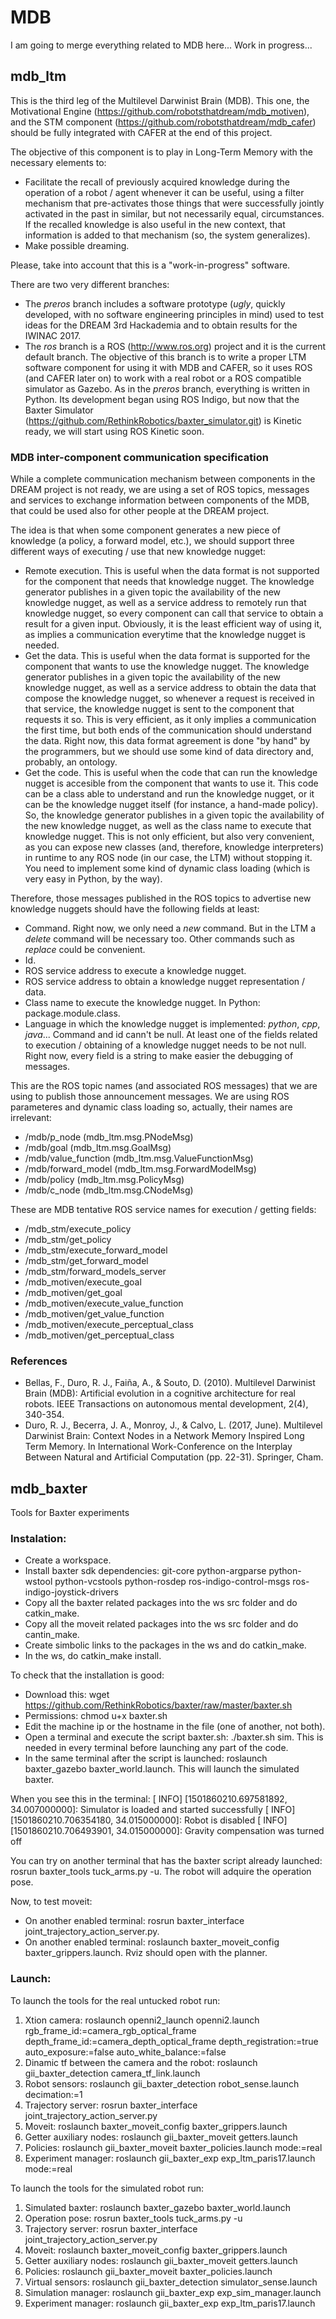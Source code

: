 # MDB

I am going to merge everything related to MDB here... Work in progress...

## mdb_ltm

This is the third leg of the Multilevel Darwinist Brain (MDB). This one, the Motivational Engine (https://github.com/robotsthatdream/mdb_motiven), and the STM component (https://github.com/robotsthatdream/mdb_cafer) should be fully integrated with CAFER at the end of this project.

The objective of this component is to play in Long-Term Memory with the necessary elements to:

- Facilitate the recall of previously acquired knowledge during the operation of a robot / agent whenever it can be useful, using a filter mechanism that pre-activates those things that were successfully jointly activated in the past in similar, but not necessarily equal, circumstances. If the recalled knowledge is also useful in the new context, that information is added to that mechanism (so, the system generalizes).
- Make possible dreaming.

Please, take into account that this is a "work-in-progress" software.

There are two very different branches:

- The *preros* branch includes a software prototype (*ugly*, quickly developed, with no software engineering principles in mind) used to test ideas for the DREAM 3rd Hackademia and to obtain results for the IWINAC 2017.
- The *ros* branch is a ROS (http://www.ros.org) project and it is the current default branch. The objective of this branch is to write a proper LTM software component for using it with MDB and CAFER, so it uses ROS (and CAFER later on) to work with a real robot or a ROS compatible simulator as Gazebo. As in the *preros* branch, everything is written in Python. Its development began using ROS Indigo, but now that the Baxter Simulator (https://github.com/RethinkRobotics/baxter_simulator.git) is Kinetic ready, we will start using ROS Kinetic soon.

### MDB inter-component communication specification

While a complete communication mechanism between components in the DREAM project is not ready, we are using a set of ROS topics, messages and services to exchange information between components of the MDB, that could be used also for other people at the DREAM project.

The idea is that when some component generates a new piece of knowledge (a policy, a forward model, etc.), we should support three different ways of executing / use that new knowledge nugget:
- Remote execution. This is useful when the data format is not supported for the component that needs that knowledge nugget. The knowledge generator publishes in a given topic the availability of the new knowledge nugget, as well as a service address to remotely run that knowledge nugget, so every component can call that service to obtain a result for a given input. Obviously, it is the least efficient way of using it, as implies a communication everytime that the knowledge nugget is needed.
- Get the data. This is useful when the data format is supported for the component that wants to use the knowledge nugget. The knowledge generator publishes in a given topic the availability of the new knowledge nugget, as well as a service address to obtain the data that compose the knowledge nugget, so whenever a request is received in that service, the knowledge nugget is sent to the component that requests it so. This is very efficient, as it only implies a communication the first time, but both ends of the communication should understand the data. Right now, this data format agreement is done "by hand" by the programmers, but we should use some kind of data directory and, probably, an ontology.
- Get the code. This is useful when the code that can run the knowledge nugget is accesible from the component that wants to use it. This code can be a class able to understand and run the knowledge nugget, or it can be the knowledge nugget itself (for instance, a hand-made policy). So, the knowledge generator publishes in a given topic the availability of the new knowledge nugget, as well as the class name to execute that knowledge nugget. This is not only efficient, but also very convenient, as you can expose new classes (and, therefore, knowledge interpreters) in runtime to any ROS node (in our case, the LTM) without stopping it. You need to implement some kind of dynamic class loading (which is very easy in Python, by the way).

Therefore, those messages published in the ROS topics to advertise new knowledge nuggets should have the following fields at least:
- Command. Right now, we only need a *new* command. But in the LTM a *delete* command will be necessary too. Other commands such as *replace* could be convenient.
- Id.
- ROS service address to execute a knowledge nugget.
- ROS service address to obtain a knowledge nugget representation / data.
- Class name to execute the knowledge nugget. In Python: package.module.class.
- Language in which the knowledge nugget is implemented: *python*, *cpp*, *java*...
Command and id cann't be null. At least one of the fields related to execution / obtaining of a knowledge nugget needs to be not null.
Right now, every field is a string to make easier the debugging of messages.

This are the ROS topic names (and associated ROS messages) that we are using to publish those announcement messages. We are using ROS parameteres and dynamic class loading so, actually, their names are irrelevant:
- /mdb/p_node (mdb_ltm.msg.PNodeMsg)
- /mdb/goal (mdb_ltm.msg.GoalMsg)
- /mdb/value_function (mdb_ltm.msg.ValueFunctionMsg)
- /mdb/forward_model (mdb_ltm.msg.ForwardModelMsg)
- /mdb/policy (mdb_ltm.msg.PolicyMsg)
- /mdb/c_node (mdb_ltm.msg.CNodeMsg)

These are MDB tentative ROS service names for execution / getting fields:
- /mdb_stm/execute_policy
- /mdb_stm/get_policy
- /mdb_stm/execute_forward_model
- /mdb_stm/get_forward_model
- /mdb_stm/forward_models_server
- /mdb_motiven/execute_goal
- /mdb_motiven/get_goal
- /mdb_motiven/execute_value_function
- /mdb_motiven/get_value_function
- /mdb_motiven/execute_perceptual_class
- /mdb_motiven/get_perceptual_class

### References

- Bellas, F., Duro, R. J., Faiña, A., & Souto, D. (2010). Multilevel Darwinist Brain (MDB): Artificial evolution in a cognitive architecture for real robots. IEEE Transactions on autonomous mental development, 2(4), 340-354.
- Duro, R. J., Becerra, J. A., Monroy, J., & Calvo, L. (2017, June). Multilevel Darwinist Brain: Context Nodes in a Network Memory Inspired Long Term Memory. In International Work-Conference on the Interplay Between Natural and Artificial Computation (pp. 22-31). Springer, Cham.

## mdb_baxter
Tools for Baxter experiments

### Instalation:

- Create a workspace.
- Install baxter sdk dependencies: git-core python-argparse python-wstool python-vcstools python-rosdep ros-indigo-control-msgs ros-indigo-joystick-drivers
- Copy all the baxter related packages into the ws src folder and do catkin_make.
- Copy all the moveit related packages into the ws src folder and do cantin_make.
- Create simbolic links to the packages in the ws and do catkin_make.
- In the ws, do catkin_make install.

To check that the installation is good:
- Download this: wget https://github.com/RethinkRobotics/baxter/raw/master/baxter.sh
- Permissions: chmod u+x baxter.sh
- Edit the machine ip or the hostname in the file (one of another, not both).
- Open a terminal and execute the script baxter.sh: ./baxter.sh sim. This is needed in every terminal before launching any part of the code.
- In the same terminal after the script is launched: roslaunch baxter_gazebo baxter_world.launch. This will launch the simulated baxter.

When you see this in the terminal:
[ INFO] [1501860210.697581892, 34.007000000]: Simulator is loaded and started successfully
[ INFO] [1501860210.706354180, 34.015000000]: Robot is disabled
[ INFO] [1501860210.706493901, 34.015000000]: Gravity compensation was turned off

You can try on another terminal that has the baxter script already launched: rosrun baxter_tools tuck_arms.py -u. The robot will adquire the operation pose.

Now, to test moveit:
- On another enabled terminal: rosrun baxter_interface joint_trajectory_action_server.py.
- On another enabled terminal: roslaunch baxter_moveit_config baxter_grippers.launch. Rviz should open with the planner.

### Launch:

To launch the tools for the real untucked robot run:

1. Xtion camera: roslaunch openni2_launch openni2.launch rgb_frame_id:=camera_rgb_optical_frame depth_frame_id:=camera_depth_optical_frame depth_registration:=true auto_exposure:=false auto_white_balance:=false
1. Dinamic tf between the camera and the robot: roslaunch gii_baxter_detection camera_tf_link.launch 
1. Robot sensors: roslaunch gii_baxter_detection robot_sense.launch decimation:=1
1. Trajectory server: rosrun baxter_interface joint_trajectory_action_server.py
1. Moveit: roslaunch baxter_moveit_config baxter_grippers.launch
1. Getter auxiliary nodes: roslaunch gii_baxter_moveit getters.launch
1. Policies: roslaunch gii_baxter_moveit baxter_policies.launch mode:=real
1. Experiment manager: roslaunch gii_baxter_exp exp_ltm_paris17.launch mode:=real

To launch the tools for the simulated robot run:

1. Simulated baxter: roslaunch baxter_gazebo baxter_world.launch
1. Operation pose: rosrun baxter_tools tuck_arms.py -u
1. Trajectory server: rosrun baxter_interface joint_trajectory_action_server.py
1. Moveit: roslaunch baxter_moveit_config baxter_grippers.launch
1. Getter auxiliary nodes: roslaunch gii_baxter_moveit getters.launch
1. Policies: roslaunch gii_baxter_moveit baxter_policies.launch
1. Virtual sensors: roslaunch gii_baxter_detection simulator_sense.launch
1. Simulation manager: roslaunch gii_baxter_exp exp_sim_manager.launch
1. Experiment manager: roslaunch gii_baxter_exp exp_ltm_paris17.launch
